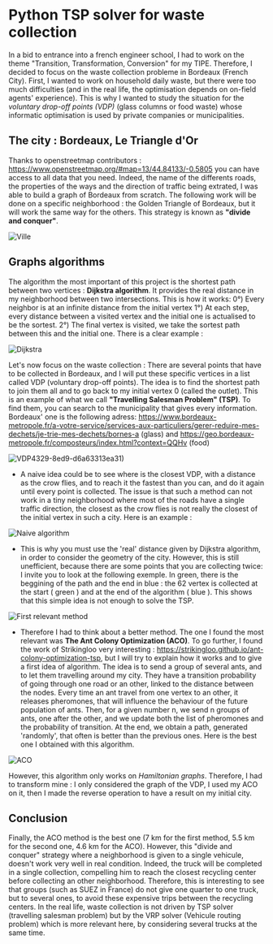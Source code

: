 # Python TSP solver for waste collection 
In a bid to entrance into a french engineer school, I had to work on the theme "Transition, Transformation, Conversion" for my TIPE. Therefore, I decided to focus on the waste collection probleme in Bordeaux (French City).
First, I wanted to work on household daily waste, but there were too much difficulties (and in the real life, the optimisation depends on on-field agents' experience).
This is why I wanted to study the situation for the *voluntary drop-off points (VDP)* (glass columns or food waste) whose informatic optimisation is used by private companies or municipalities.
## The city : Bordeaux, Le Triangle d'Or
Thanks to openstreetmap contributors : 
https://www.openstreetmap.org/#map=13/44.84133/-0.5805
you can have access to all data that you need. Indeed, the name of the differents roads, the properties of the ways and the direction of traffic being extrated, I was able to build a graph of Bordeaux from scratch. The following work will be done on a specific neighborhood : the Golden Triangle of Bordeaux, but it will work the same way for the others. This strategy is known as **"divide and conquer"**. 

![Ville](https://github.com/user-attachments/assets/580a785a-8576-4683-ae72-9578e8f0ab2b)
## Graphs algorithms
The algorithm the most important of this project is the shortest path between two vertices : **Dijkstra algorithm**. It provides the real distance in my neighborhood between two intersections. This is how it works: 
0°) Every neighbor is at an infinite distance from the initial vertex
1°) At each step, every distance between a visited vertex and the initial one is actualised to be the sortest.
2°) The final vertex is visited, we take the sortest path between this and the initial one. 
There is a clear example : 

![Dijkstra](https://github.com/user-attachments/assets/12e1c11a-aeaf-4de0-ab2b-cbdbcb25b198)

Let's now focus on the waste collection : 
There are several points that have to be collected in Bordeaux, and I will put these specific vertices in a list called VDP (voluntary drop-off points). The idea is to find the shortest path to join them all and to go back to my initial vertex 0 (called the outlet). This is an example of what we call **"Travelling Salesman Problem" (TSP)**.
To find them, you can search to the municipality that gives every information. Bordeaux' one is the following adress: 
https://www.bordeaux-metropole.fr/a-votre-service/services-aux-particuliers/gerer-reduire-mes-dechets/je-trie-mes-dechets/bornes-a (glass) and https://geo.bordeaux-metropole.fr/composteurs/index.html?context=QQHv (food)

![VDP](https://github.com/user-attachments/assets/dbc08f17-d8be-4683-94b0-216eae970251)4329-8ed9-d6a63313ea31)


- A naive idea could be to see where is the closest VDP, with a distance as the crow flies, and to reach it the fastest than you can, and do it again until every point is collected. The issue is that such a method can not work in a tiny neighborhood where most of the roads have a single traffic direction, the closest as the crow flies is not really the closest of the initial vertex in such a city. 
Here is an example : 

![Naive algorithm](https://github.com/user-attachments/assets/de2fb36a-5a39-4329-8ed9-d6a63313ea31)

* This is why you must use the 'real' distance given by Dijkstra algorithm, in order to consider the geometry of the city. However, this is still unefficient, because there are some points that you are collecting twice: I invite you to look at the following exemple. In green, there is the beggining of the path and the end in blue : the 62 vertex is collected at the start ( green ) and at the end of the algorithm ( blue ). This shows that this simple idea is not enough to solve the TSP. 

![First relevant method](https://github.com/user-attachments/assets/8fccaefb-bc0a-4074-bc47-e11b8a5abcb3)

+ Therefore I had to think about a better method. The one I found the most relevant was **The Ant Colony Optimization (ACO)**. To go further, I found the work of Strikingloo very interesting : https://strikingloo.github.io/ant-colony-optimization-tsp, but I will try to explain how it works and to give a first idea of algorithm. The idea is to send a group of several ants, and to let them travelling around my city. They have a transition probability of going through one road or an other, linked to the distance between the nodes. Every time an ant travel from one vertex to an other, it releases pheromones, that will influence the behaviour of the future population of ants. Then, for a given number n, we send n groups of ants, one after the other, and we update both the list of pheromones and the probability of transition. At the end, we obtain a path, generated 'randomly', that often is better than the previous ones. Here is the best one I obtained with this algorithm. 

![ACO](https://github.com/user-attachments/assets/4f5aa308-b8b8-4686-a541-b826b8d11eb5)

However, this algorithm only works on *Hamiltonian graphs*. Therefore, I had to transform mine : I only considered the graph of the VDP, I used my ACO on it, then I made the reverse operation to have a result on my initial city. 

## Conclusion 
Finally, the ACO method is the best one (7 km for the first method, 5.5 km for the second one, 4.6 km for the ACO). However, this "divide and conquer" strategy where a neighborhood is given to a single vehicule, doesn't work very well in real condition. Indeed, the truck will be completed in a single collection, compelling him to reach the closest recycling center before collecting an other neighborhood. Therefore, this is interesting to see that groups (such as SUEZ in France) do not give one quarter to one truck, but to several ones, to avoid these expensive trips between the recycling centers. In the real life, waste collection is not driven by TSP solver (travelling salesman problem) but by the VRP solver (Vehicule routing problem) which is more relevant here, by considering several trucks at the same time. 
